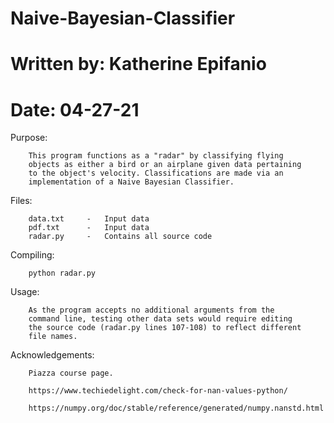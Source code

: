 # Naive-Bayesian-Classifier
# Written by: Katherine Epifanio
# Date: 04-27-21


Purpose:

        This program functions as a "radar" by classifying flying
        objects as either a bird or an airplane given data pertaining
        to the object's velocity. Classifications are made via an
        implementation of a Naive Bayesian Classifier.


Files:

        data.txt     -   Input data
        pdf.txt      -   Input data
        radar.py     -   Contains all source code


Compiling:

        python radar.py


Usage:

        As the program accepts no additional arguments from the
        command line, testing other data sets would require editing
        the source code (radar.py lines 107-108) to reflect different
        file names.


Acknowledgements:

        Piazza course page.

        https://www.techiedelight.com/check-for-nan-values-python/

        https://numpy.org/doc/stable/reference/generated/numpy.nanstd.html
